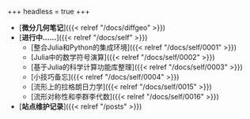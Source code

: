 +++
headless = true
+++


- [**微分几何笔记**]({{< relref "/docs/diffgeo" >}})
- [**进行中......**]({{< relref "/docs/self" >}}) 
    - [整合Julia和Python的集成环境]({{< relref "/docs/self/0001" >}})  
    - [Julia中的数学符号演算]({{< relref "/docs/self/0002" >}}) 
    - [基于Julia的科学计算功能库整理]({{< relref "/docs/self/0003" >}})  
    - [小技巧备忘]({{< relref "/docs/self/0004" >}})    
    - [流形上的拉格朗日力学]({{< relref "/docs/self/0015" >}})  
    - [流形对称性和李群李代数]({{< relref "/docs/self/0016" >}})  
- [**站点维护记录**]({{< relref "/posts" >}})





